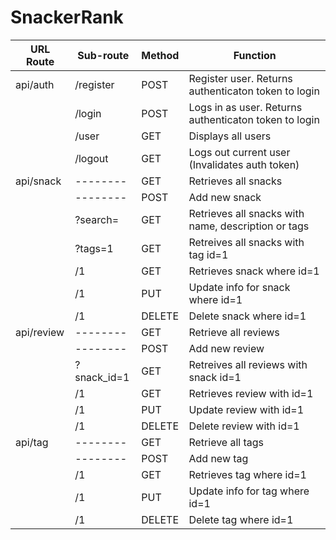 # SnackerRank

| URL Route |Sub-route | Method | Function |
| --------  |--------  | ------------------- | --------------------- |
| api/auth | /register  | POST      | Register user. Returns authenticaton token to login | 
| 				 | /login  | POST    	  | Logs in as user. Returns authenticaton token to login | 
| 				 | /user  | GET      		| Displays all users | 
| 				 | /logout  | GET      | Logs out current user (Invalidates auth token) | 
| api/snack | --------  | GET | Retrieves all snacks |
|  | --------  | POST | Add new snack |
| | ?search=  | GET | Retrieves all snacks with name, description or tags |
|  |?tags=1| GET  |Retreives all snacks with tag id=1|
|  | /1  | GET | Retrieves snack where id=1 |
|  | /1  | PUT | Update info for snack where id=1 |
|  | /1  | DELETE | Delete snack where id=1 |
| api/review | --------  | GET | Retrieve all reviews |
|  | -------- | POST | Add new review |
|  |?snack_id=1| GET  |Retreives all reviews with snack id=1|
|  | /1  | GET | Retrieves review with id=1 |
|  | /1  | PUT | Update review with id=1 |
|  | /1  | DELETE | Delete review with id=1 |
| api/tag |--------  | GET | Retrieve all tags| 
|  | --------  | POST | Add new tag |
|  | /1  | GET | Retrieves tag where id=1 |
|  | /1  | PUT | Update info for tag where id=1 |
|  | /1  | DELETE | Delete tag where id=1 | 